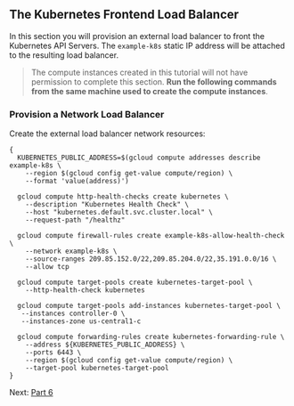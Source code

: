 ## The Kubernetes Frontend Load Balancer

In this section you will provision an external load balancer to front the Kubernetes API Servers. The `example-k8s` static IP address will be attached to the resulting load balancer.

> The compute instances created in this tutorial will not have permission to complete this section. **Run the following commands from the same machine used to create the compute instances**.


### Provision a Network Load Balancer

Create the external load balancer network resources:

```
{
  KUBERNETES_PUBLIC_ADDRESS=$(gcloud compute addresses describe example-k8s \
    --region $(gcloud config get-value compute/region) \
    --format 'value(address)')
    
  gcloud compute http-health-checks create kubernetes \
    --description "Kubernetes Health Check" \
    --host "kubernetes.default.svc.cluster.local" \
    --request-path "/healthz"
    
  gcloud compute firewall-rules create example-k8s-allow-health-check \
    --network example-k8s \
    --source-ranges 209.85.152.0/22,209.85.204.0/22,35.191.0.0/16 \
    --allow tcp
    
  gcloud compute target-pools create kubernetes-target-pool \
    --http-health-check kubernetes
    
  gcloud compute target-pools add-instances kubernetes-target-pool \
   --instances controller-0 \
   --instances-zone us-central1-c
   
  gcloud compute forwarding-rules create kubernetes-forwarding-rule \
    --address ${KUBERNETES_PUBLIC_ADDRESS} \
    --ports 6443 \
    --region $(gcloud config get-value compute/region) \
    --target-pool kubernetes-target-pool
}
```

Next: [Part 6](07-part-06.md)
